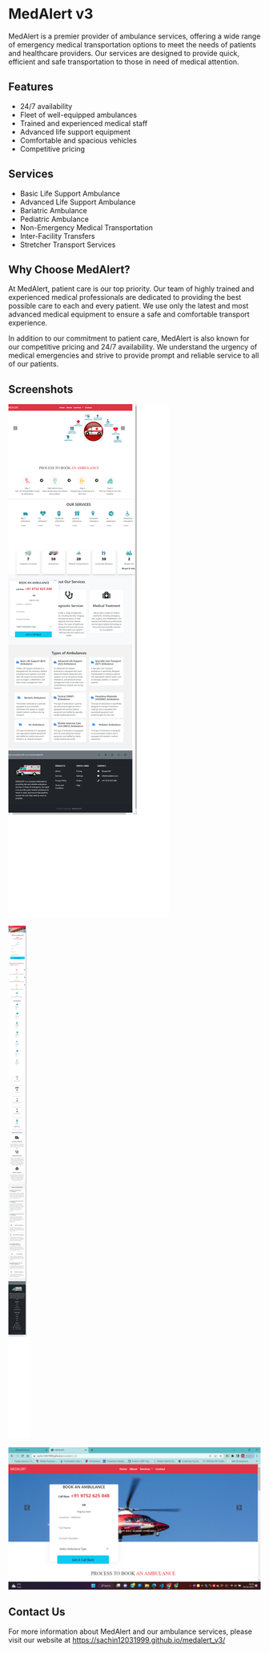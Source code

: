 # MedAlert v3

MedAlert is a premier provider of ambulance services, offering a wide range of emergency medical transportation options to meet the needs of patients and healthcare providers. Our services are designed to provide quick, efficient and safe transportation to those in need of medical attention. 

## Features

- 24/7 availability
- Fleet of well-equipped ambulances
- Trained and experienced medical staff
- Advanced life support equipment 
- Comfortable and spacious vehicles
- Competitive pricing

## Services

- Basic Life Support Ambulance
- Advanced Life Support Ambulance
- Bariatric Ambulance
- Pediatric Ambulance
- Non-Emergency Medical Transportation
- Inter-Facility Transfers
- Stretcher Transport Services

## Why Choose MedAlert?

At MedAlert, patient care is our top priority. Our team of highly trained and experienced medical professionals are dedicated to providing the best possible care to each and every patient. We use only the latest and most advanced medical equipment to ensure a safe and comfortable transport experience.

In addition to our commitment to patient care, MedAlert is also known for our competitive pricing and 24/7 availability. We understand the urgency of medical emergencies and strive to provide prompt and reliable service to all of our patients.

## Screenshots

![MedAlert Ambulance Fleet](screenshots/pc.png)

![MedAlert Advanced Life Support Equipment](screenshots/mobilephone.png)

![MedAlert Patient Care](screenshots/update.png)

## Contact Us

For more information about MedAlert and our ambulance services, please visit our website at https://sachin12031999.github.io/medalert_v3/  


